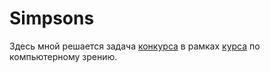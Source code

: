 # Simpsons

Здесь мной решается задача [конкурса](https://www.kaggle.com/c/journey-springfield) в рамках [курса]((https://stepik.org/course/50352/info)) по компьютерному зрению. 
